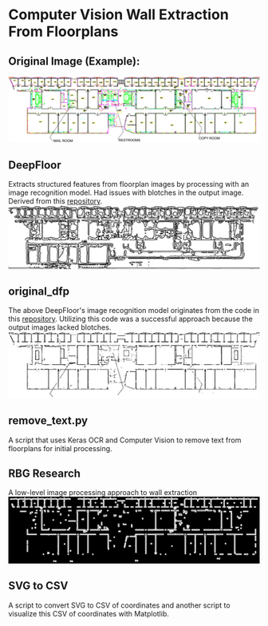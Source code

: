 # Computer Vision Wall Extraction From Floorplans

## Original Image (Example):
![Original Unprocessed Floorplan Image](https://github.com/luqmanzaceria/ucsc-research/blob/main/cv-floorplan/E2_3.png)

## DeepFloor
Extracts structured features from floorplan images by processing with an image recognition model. Had issues with blotches in the output image. Derived from this [repository](https://github.com/whchien/deep-floor-plan-recognition).
![DeepFloor Output Image](https://github.com/luqmanzaceria/ucsc-research/blob/main/cv-floorplan/DeepFloor_E2_3.png)

## original_dfp
The above DeepFloor's image recognition model originates from the code in this [repository](https://github.com/zlzeng/DeepFloorplan). Utilizing this code was a successful approach because the output images lacked blotches.
![Original_dfp Output Image](https://github.com/luqmanzaceria/ucsc-research/blob/main/cv-floorplan/originaldfp_E2_3.png)

## remove_text.py
A script that uses Keras OCR and Computer Vision to remove text from floorplans for initial processing.

## RBG Research
A low-level image processing approach to wall extraction
![RBG Research Output Image](https://github.com/luqmanzaceria/ucsc-research/blob/main/cv-floorplan/RBG_E2_3.png)

## SVG to CSV
A script to convert SVG to CSV of coordinates and another script to visualize this CSV of coordinates with Matplotlib.

